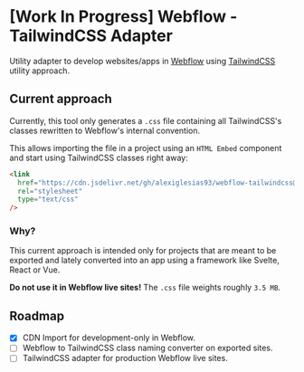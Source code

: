 # [Work In Progress] Webflow - TailwindCSS Adapter

Utility adapter to develop websites/apps in [Webflow](https://webflow.com/) using [TailwindCSS](https://tailwindcss.com/) utility approach.

## Current approach

Currently, this tool only generates a `.css` file containing all TailwindCSS's classes rewritten to Webflow's internal convention.

This allows importing the file in a project using an `HTML Embed` component and start using TailwindCSS classes right away:

```html
<link
  href="https://cdn.jsdelivr.net/gh/alexiglesias93/webflow-tailwindcss@master/webflow.css"
  rel="stylesheet"
  type="text/css"
/>
```

### Why?

This current approach is intended only for projects that are meant to be exported and lately converted into an app using a framework like Svelte, React or Vue.

**Do not use it in Webflow live sites!** The `.css` file weights roughly `3.5 MB`.

## Roadmap

- [x] CDN Import for development-only in Webflow.
- [ ] Webflow to TailwindCSS class naming converter on exported sites.
- [ ] TailwindCSS adapter for production Webflow live sites.
